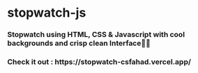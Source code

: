 # stopwatch-js
<h3>Stopwatch using HTML, CSS &amp; Javascript with cool backgrounds and crisp clean Interface🚀🚀</h3>
<h3>Check it out : https://stopwatch-csfahad.vercel.app/ </h3>
